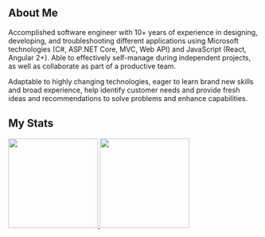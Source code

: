 ## About Me

Accomplished software engineer with 10+ years of experience in designing, developing, and troubleshooting different applications using Microsoft technologies (C#, ASP.NET Core, MVC, Web API) and JavaScript (React, Angular 2+). Able to effectively self-manage during independent projects, as well as collaborate as part of a productive team.

Adaptable to highly changing technologies, eager to learn brand new skills and broad experience, help identify customer needs and provide fresh ideas and recommendations to solve problems and enhance capabilities.

## My Stats
<p>
<a href="https://github.com/maxspncer">
  <img height="180em" src="https://github-readme-stats-eight-theta.vercel.app/api?username=smiledev1230&show_icons=true&theme=algolia&include_all_commits=true&count_private=true"/>
  <img height="180em" src="https://github-readme-stats-eight-theta.vercel.app/api/top-langs/?username=smiledev1230&layout=compact&langs_count=8&theme=algolia"/>
</a>
</p>
